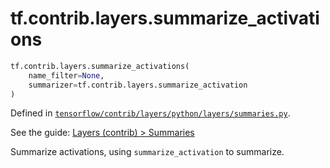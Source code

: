 <div itemscope itemtype="http://developers.google.com/ReferenceObject">
<meta itemprop="name" content="tf.contrib.layers.summarize_activations" />
</div>

# tf.contrib.layers.summarize_activations

``` python
tf.contrib.layers.summarize_activations(
    name_filter=None,
    summarizer=tf.contrib.layers.summarize_activation
)
```



Defined in [`tensorflow/contrib/layers/python/layers/summaries.py`](https://www.tensorflow.org/code/tensorflow/contrib/layers/python/layers/summaries.py).

See the guide: [Layers (contrib) > Summaries](../../../../../api_guides/python/contrib.layers.md#Summaries)

Summarize activations, using `summarize_activation` to summarize.